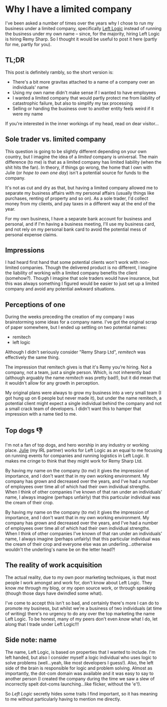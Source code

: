 # Why I have a limited company

I've been asked a number of times over the years why I chose to run my business under a limited company, specifically [Left Logic](https://leftlogic.com) instead of running the business under my own name – since, for the majority, hiring Left Logic is hiring Remy Sharp. So I thought it would be useful to post it here (partly for me, partly for you).

<!--more-->

## TL;DR

This post is definitely rambly, so the short version is:

- There's a bit more gravitas attached to a name of a company over an individuals' name
- Using my own name didn't make sense if I wanted to have employees
- I wanted a limited company that would partly protect me from liability of catastrophic failure, but also to simplify my tax processing
- Selling or handing the business over to another entity feels weird if it were my name

If you're interested in the inner workings of my head, read on dear visitor…

## Sole trader vs. limited company

This question is going to be slightly different depending on your own country, but I imagine the idea of a _limited_ company is universal. The main difference (to me) is that as a limited company has limited liability (when the shit hits the fan). In theory, if things go wrong, the home that I own with Julie (or _hope to own one day_) isn't a potential source for funds to the company.

It's not as cut and dry as that, but having a limited company allowed me to separate my business affairs with my personal affairs (usually things like purchases, renting of property and so on). As a sole trader, I'd collect money from my clients, and pay taxes in a different way at the end of the year.

For my own business, I have a separate bank account for business and personal, and if I'm having a business meeting, I'll use my business card, and not rely on my personal bank card to avoid the potential mess of personal expense claims.

## Impressions

I had heard first hand that some potential clients won't work with non-limited companies. Though the delivered product is no different, I imagine the liability of working with a limited company benefits the client (somehow?). Though I imagine that sole traders would have insurance, but this was always something I figured would be easier to just set up a limited company and avoid any potential awkward situations.

## Perceptions of one

During the weeks preceding the creation of my company I was brainstorming some ideas for a company name. I've got the original scrap of paper somewhere, but I ended up settling on two potential names:

- remitech
- left logic

Although I didn't seriously consider "Remy Sharp Ltd", _remitech_ was effectively the same thing.

The impression that remitech gives is that it's Remy you're hiring. Not a company, not a team, just a single person. Which, is not inherently bad (although arguably the name _remitech_ was pretty bad!), but it did mean that it wouldn't allow for any growth in perception.

My original plans were always to grow my business into a very small team (I got hung up on 6 people but never made it), but under the name remitech, a potential client might expect a single individual behind the company and not a small crack team of developers. I didn't want this to hamper that impression with a name tied to me.

## Top dogs 👎

I'm not a fan of top dogs, and hero worship in any industry or working place. [Julie](https://twitter.com/Julieanne) (my IRL partner) works for Left Logic as an equal to me focusing on running events for companies and running logistics in Left Logic. It makes me cringe to think that they might work for Remy Sharp Ltd.

By having my name on the company (_to me_) it gives the impression of importance, and I don't want that in my own working environment. My company has grown and decreased over the years, and I've had a number of employees over time all of which had their own individual strengths. When I think of other companies I've known of that ran under an individuals' name, I always imagine (perhaps unfairly) that this particular individual was the cream of their crop.

By having my name on the company (_to me_) it gives the impression of importance, and I don't want that in my own working environment. My company has grown and decreased over the years, and I've had a number of employees over time all of which had their own individual strengths. When I think of other companies I've known of that ran under an individuals' name, I always imagine (perhaps unfairly) that this particular individual was the cream of their crop and everyone else was an underling…otherwise wouldn't the underling's name be on the letter head?!

## The reality of work acquisition

The actual reality, due to my own poor marketing techniques, is that most people I work amongst and work for, don't know about Left Logic. They know _me_ through my blog, or my open source work, or through speaking (though those days have dwindled some what).

I've come to accept this isn't so bad, and certainly there's more I can do to promote my business, but whilst we're a business of two individuals (at time of writing) there's no urgency to do any over the top marketing the name Left Logic. To be honest, many of my peers don't even _know_ what I do, let along that I trade under Left Logic!!!

## Side note: name

The name, Left Logic, is based on properties that I wanted to include. I'm left handed, but also I consider myself a logic individual who uses logic to solve problems (well…yeah, like most developers I guess!). Also, the left side of the brain is responsible for logic and problem solving. Almost as importantly, the dot-com domain was available and it was easy to say to another person (I created the company during the time we saw a slew of incorrectly spelt dot-coms launching…like flicker, without the 'e'!).

So _Left Logic_ secretly hides some traits I find important, so it has meaning to me without particularly having to mention me directly.
